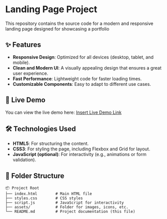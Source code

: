 # Landing Page Project

This repository contains the source code for a modern and responsive landing page designed for showcasing a portfolio

## ✨ Features

- **Responsive Design**: Optimized for all devices (desktop, tablet, and mobile).
- **Clean and Modern UI**: A visually appealing design that ensures a great user experience.
- **Fast Performance**: Lightweight code for faster loading times.
- **Customizable Components**: Easy to adapt to different use cases.

## 🚀 Live Demo

You can view the live demo here: [Insert Live Demo Link](https://your-website-link.com)

## 🛠️ Technologies Used

- **HTML5**: For structuring the content.
- **CSS3**: For styling the page, including Flexbox and Grid for layout.
- **JavaScript (optional)**: For interactivity (e.g., animations or form validation).

## 📂 Folder Structure

```plaintext
📦 Project Root
├── index.html        # Main HTML file
├── styles.css        # CSS styles
├── script.js         # JavaScript for interactivity
├── assets/           # Folder for images, icons, etc.
└── README.md         # Project documentation (this file)
